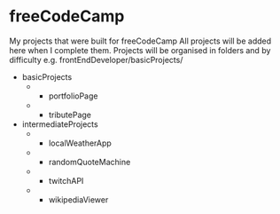 # freeCodeCamp
My projects that were built for freeCodeCamp
All projects will be added here when I complete them.
Projects will be organised in folders and by difficulty e.g. frontEndDeveloper/basicProjects/
* basicProjects
    * * portfolioPage
    * * tributePage
* intermediateProjects
    * * localWeatherApp
    * * randomQuoteMachine
    * * twitchAPI
    * * wikipediaViewer
